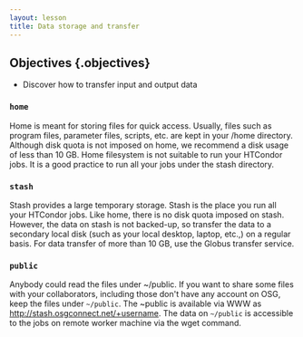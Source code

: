 ```yaml
---
layout: lesson
title: Data storage and transfer
---
```


## Objectives {.objectives}

*   Discover how to transfer input and output data  

### `home`

Home is meant for storing files for quick access.
Usually, files such as program files, parameter files, scripts, etc.
are kept in your /home directory.
Although disk quota is not imposed on home,
we recommend a disk usage of less than 10 GB.
Home filesystem is not suitable to run your HTCondor jobs.
It is a good practice to run all your jobs under the stash directory.

### `stash`

Stash provides a large temporary storage.
Stash is the place you run all your HTCondor jobs.
Like home, there is no disk quota imposed on stash.
However, the data on stash is not backed-up,
so transfer the data to a secondary local disk (such as your local desktop, laptop, etc.,)
on a regular basis. For data transfer of more than 10 GB,
use the Globus transfer service.

### `public`

Anybody could read the files under ~/public.
If you want to share some files with your collaborators,
including those don't have any account on OSG,
keep the files under `~/public`.
The ~public is available via WWW as http://stash.osgconnect.net/+username.
The data on `~/public` is accessible to the jobs on remote worker machine via the wget command.

